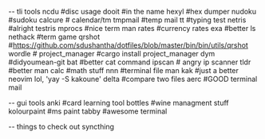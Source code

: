 -- tli tools
ncdu #disc usage
dooit #in the name
hexyl #hex dumper
nudoku #sudoku
calcure # calendar/tm
tmpmail #temp mail
tt #typing test
netris #alright testris
mprocs #nice term man
rates #currency rates
exa #better ls
nethack #term game
qrshot #https://github.com/sdushantha/dotfiles/blob/master/bin/bin/utils/qrshot
wordle #
project_manager #cargo install project_manager
dym #didyoumean-git
bat #better cat command
ipscan # angry ip scanner
tldr #better man
calc #math stuff
nnn #terminal file man
kak #just a better neovim lol, 'yay -S kakoune'
delta #compare two files
aerc #GOOD terminal mail

-- gui tools
anki #card learning tool
bottles #wine managment stuff
kolourpaint #ms paint
tabby #awesome terminal

-- things to check out
syncthing
